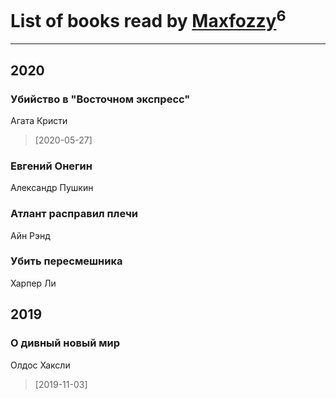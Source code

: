 # List of books read by [Maxfozzy](https://plus.google.com/u/0/107378796665154363606/)<sup>6</sup>
---

## 2020

### Убийство в "Восточном экспресс"
Агата Кристи
> [2020-05-27] 


### Евгений Онегин
Александр Пушкин


### Атлант расправил плечи
Айн Рэнд


### Убить пересмешника
Харпер Ли



## 2019

### О дивный новый мир
Олдос Хаксли
> [2019-11-03] 



